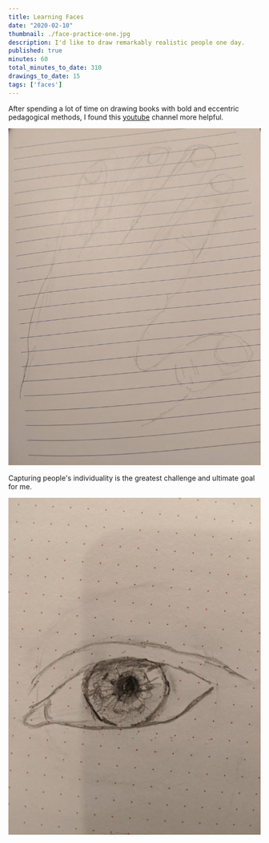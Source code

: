```yaml
---
title: Learning Faces
date: "2020-02-10"
thumbnail: ./face-practice-one.jpg
description: I'd like to draw remarkably realistic people one day.
published: true
minutes: 60
total_minutes_to_date: 310
drawings_to_date: 15
tags: ['faces']
---
```


After spending a lot of time on drawing books with bold and eccentric pedagogical methods, I found this <a href="https://www.youtube.com/watch?v=iMEBSQJYaAY&t=458s" target="_blank">youtube</a> channel more helpful.

![First Hand](./first-hand.jpg)

Capturing people's individuality is the greatest challenge and ultimate goal for me.

![Eye](./eye.jpg)
